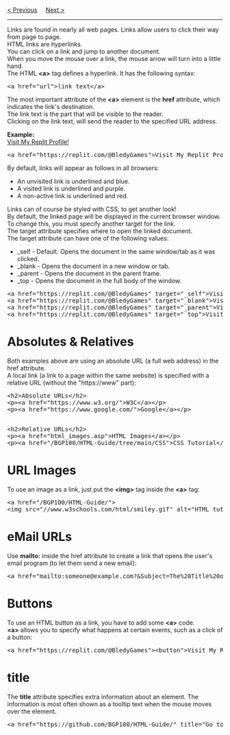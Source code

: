<a href="/HTML/CSS.md">&lt; Previous</a>
&nbsp;&nbsp;&nbsp;
<a href="/HTML/Links/Colors.md">Next &gt;</a>
<hr>
Links are found in nearly all web pages. Links allow users to click their way from page to page.
<br>
HTML links are hyperlinks.
<br>
You can click on a link and jump to another document.
<br>
When you move the mouse over a link, the mouse arrow will turn into a little hand.
<br>
The HTML <b>&lt;a&gt;</b> tag defines a hyperlink. It has the following syntax:
<pre>&lt;a href="url"&gt;link text&lt;/a&gt;</pre>
The most important attribute of the <b>&lt;a&gt;</b> element is the <b>href</b> attribute, which indicates the link's destination.
<br>
The link text is the part that will be visible to the reader.
<br>
Clicking on the link text, will send the reader to the specified URL address.
<p></p>
<b>Example:</b>
<br>
<a href="https://replit.com/@BledyGames">Visit My Replit Profile!</a>
<pre>&lt;a href="https://replit.com/@BledyGames"&gt;Visit My Replit Profile!&lt;/a&gt;</pre>
By default, links will appear as follows in all browsers:
<ul>
  <li>An unvisited link is underlined and blue.</li>
  <li>A visited link is underlined and purple.</li>
  <li>A non-active link is underlined and red.</li>
</ul>
Links can of course be styled with CSS, to get another look!
<br>
By default, the linked page will be displayed in the current browser window. To change this, you must specify another target for the link.
<br>
The target attribute specifies where to open the linked document.
<br>
The target attribute can have one of the following values:
<ul>
  <li>&lowbar;self - Default. Opens the document in the same window/tab as it was clicked.</li>
  <li>&lowbar;blank - Opens the document in a new window or tab.</li>
  <li>&lowbar;parent - Opens the document in the parent frame.</li>
  <li>&lowbar;top - Opens the document in the full body of the window.</li>
</ul>
<pre>
&lt;a href="https://replit.com/@BledyGames" target="_self"&gt;Visit My Replit Profile!&lt;/a&gt;
&lt;a href="https://replit.com/@BledyGames" target="_blank"&gt;Visit My Replit Profile!&lt;/a&gt;
&lt;a href="https://replit.com/@BledyGames" target="_parent"&gt;Visit My Replit Profile!&lt;/a&gt;
&lt;a href="https://replit.com/@BledyGames" target="_top"&gt;Visit My Replit Profile!&lt;/a&gt;
</pre>
<h1>Absolutes & Relatives</h1>
Both examples above are using an absolute URL (a full web address) in the href attribute.
<br>
A local link (a link to a page within the same website) is specified with a relative URL (without the "https://www" part):
<pre>
&lt;h2&gt;Absolute URLs&lt;/h2&gt;
&lt;p&gt;&lt;a href="https://www.w3.org/">W3C&lt;/a&gt;&lt;/p&gt;
&lt;p&gt;&lt;a href="https://www.google.com/"&gt;Google&lt;/a&gt;&lt;/p&gt;
<p></p>
&lt;h2>Relative URLs&lt;/h2>
&lt;p&gt;&lt;a href="html_images.asp"&gt;HTML Images&lt;/a&gt;&lt;/p&gt;
&lt;p&gt;&lt;a href="/BGP100/HTML-Guide/tree/main/CSS"&gt;CSS Tutorial&lt;/a&gt;&lt;/p&gt;
</pre>
<h1>URL Images</h1>
To use an image as a link, just put the <b>&lt;img&gt;</b> tag inside the <b>&lt;a&gt;</b> tag:
<pre>
&lt;a href="/BGP100/HTML-Guide/"&gt;
&lt;img src="//www.w3schools.com/html/smiley.gif" alt="HTML tutorial" style="width:42px;height:42px;"&gt;&lt;/a&gt;
</pre>
<h1>eMail URLs</h1>
Use <b>mailto:</b> inside the href attribute to create a link that opens the user's email program (to let them send a new email):
<pre>&lt;a href="mailto:someone@example.com?&Subject=The%20Title%20of%20the%20eMail&Body=The%20Body%20of%20the%20eMail"&gt;Send email!&lt;/a&gt;</pre>
<h1>Buttons</h1>
To use an HTML button as a link, you have to add some <b>&lt;a&gt;</b> code.
<br>
<b>&lt;a&gt;</b> allows you to specify what happens at certain events, such as a click of a button:
<pre>
&lt;a href="https://replit.com/@BledyGames"&gt;&lt;button"&gt;Visit My Replit Profile!&lt;/button&gt;&lt;/a&gt;
</pre>
<h1>title</h1>
The <b>title</b> attribute specifies extra information about an element. The information is most often shown as a tooltip text when the mouse moves over the element.
<pre>&lt;a href="https://github.com/BGP100/HTML-Guide/" title="Go to HTML Guide page"&gt;Visit my HTML Tutorial&lt;/a&gt;</pre>
